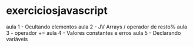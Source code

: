 # exerciciosjavascript

aula 1 - Ocultando elementos
aula 2 - JV Arrays / operador de resto%
aula 3 - operador +=
aula 4 - Valores constantes e erros
aula 5 - Declarando variáveis
